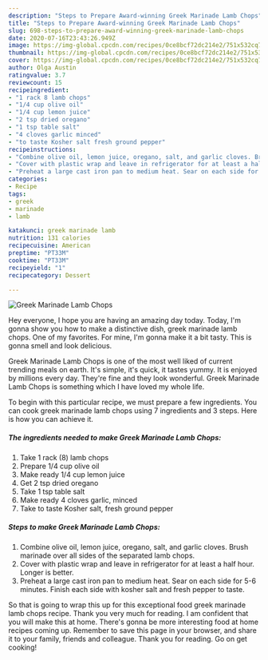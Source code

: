 ```yaml
---
description: "Steps to Prepare Award-winning Greek Marinade Lamb Chops"
title: "Steps to Prepare Award-winning Greek Marinade Lamb Chops"
slug: 698-steps-to-prepare-award-winning-greek-marinade-lamb-chops
date: 2020-07-16T23:43:26.949Z
image: https://img-global.cpcdn.com/recipes/0ce8bcf72dc214e2/751x532cq70/greek-marinade-lamb-chops-recipe-main-photo.jpg
thumbnail: https://img-global.cpcdn.com/recipes/0ce8bcf72dc214e2/751x532cq70/greek-marinade-lamb-chops-recipe-main-photo.jpg
cover: https://img-global.cpcdn.com/recipes/0ce8bcf72dc214e2/751x532cq70/greek-marinade-lamb-chops-recipe-main-photo.jpg
author: Olga Austin
ratingvalue: 3.7
reviewcount: 15
recipeingredient:
- "1 rack 8 lamb chops"
- "1/4 cup olive oil"
- "1/4 cup lemon juice"
- "2 tsp dried oregano"
- "1 tsp table salt"
- "4 cloves garlic minced"
- "to taste Kosher salt fresh ground pepper"
recipeinstructions:
- "Combine olive oil, lemon juice, oregano, salt, and garlic cloves. Brush marinade over all sides of the separated lamb chops."
- "Cover with plastic wrap and leave in refrigerator for at least a half hour. Longer is better."
- "Preheat a large cast iron pan to medium heat. Sear on each side for 5-6 minutes. Finish each side with kosher salt and fresh pepper to taste."
categories:
- Recipe
tags:
- greek
- marinade
- lamb

katakunci: greek marinade lamb 
nutrition: 131 calories
recipecuisine: American
preptime: "PT33M"
cooktime: "PT33M"
recipeyield: "1"
recipecategory: Dessert

---
```



![Greek Marinade Lamb Chops](https://img-global.cpcdn.com/recipes/0ce8bcf72dc214e2/751x532cq70/greek-marinade-lamb-chops-recipe-main-photo.jpg)

Hey everyone, I hope you are having an amazing day today. Today, I'm gonna show you how to make a distinctive dish, greek marinade lamb chops. One of my favorites. For mine, I'm gonna make it a bit tasty. This is gonna smell and look delicious.

Greek Marinade Lamb Chops is one of the most well liked of current trending meals on earth. It's simple, it's quick, it tastes yummy. It is enjoyed by millions every day. They're fine and they look wonderful. Greek Marinade Lamb Chops is something which I have loved my whole life.




To begin with this particular recipe, we must prepare a few ingredients. You can cook greek marinade lamb chops using 7 ingredients and 3 steps. Here is how you can achieve it.

<!--inarticleads1-->

##### The ingredients needed to make Greek Marinade Lamb Chops:

1. Take 1 rack (8) lamb chops
1. Prepare 1/4 cup olive oil
1. Make ready 1/4 cup lemon juice
1. Get 2 tsp dried oregano
1. Take 1 tsp table salt
1. Make ready 4 cloves garlic, minced
1. Take to taste Kosher salt, fresh ground pepper




<!--inarticleads2-->

##### Steps to make Greek Marinade Lamb Chops:

1. Combine olive oil, lemon juice, oregano, salt, and garlic cloves. Brush marinade over all sides of the separated lamb chops.
1. Cover with plastic wrap and leave in refrigerator for at least a half hour. Longer is better.
1. Preheat a large cast iron pan to medium heat. Sear on each side for 5-6 minutes. Finish each side with kosher salt and fresh pepper to taste.




So that is going to wrap this up for this exceptional food greek marinade lamb chops recipe. Thank you very much for reading. I am confident that you will make this at home. There's gonna be more interesting food at home recipes coming up. Remember to save this page in your browser, and share it to your family, friends and colleague. Thank you for reading. Go on get cooking!
